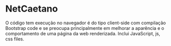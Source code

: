 # NetCaetano
O código tem execução no navegador é do tipo client-side com compilação Bootstrap code e se preocupa principalmente em melhorar a aparência e o comportamento de uma página da web renderizada. Inclui JavaScript, js, css files.
